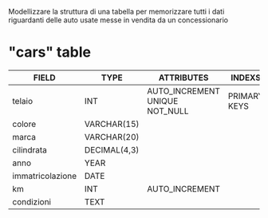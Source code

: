 Modellizzare la struttura di una tabella per memorizzare tutti i dati riguardanti delle auto usate messe in vendita da un concessionario


  # "cars" table

|FIELD|TYPE|ATTRIBUTES|INDEXS|
| ------ | ---- | ---------- | ------ |
| telaio| INT| AUTO_INCREMENT UNIQUE NOT_NULL| PRIMARY KEYS|
|colore|VARCHAR(15)
|marca|VARCHAR(20)
|cilindrata|DECIMAL(4,3)
|anno| YEAR
|immatricolazione| DATE
|km|INT|AUTO_INCREMENT|
|condizioni| TEXT